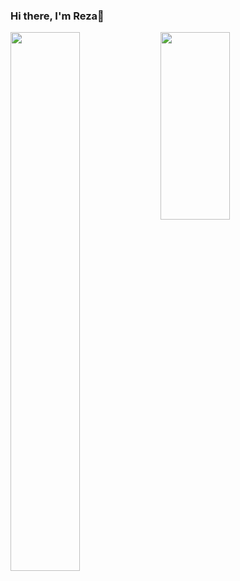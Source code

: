 ### Hi there, I'm Reza👋

<img align ="left" width = "47%" src ="https://github-readme-stats.vercel.app/api?username=Rezaeskandar&show_icons=true&theme=transparent"/>
<img align ="left" width = "47%" src ="https://github-readme-stats.vercel.app/api/top-langs/?username=Rezaeskandar&exclude_repo=github-readme-stats,anuraghazra.github.io)](https://github.com/anuraghazra/github-readme-stats" height="300" backgound-color = "black"/>



